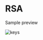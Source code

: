 # RSA

Sample preview

![keys](https://github.com/mahdi-rostami/cryptography/blob/main/RSA/photos/keys.png)
